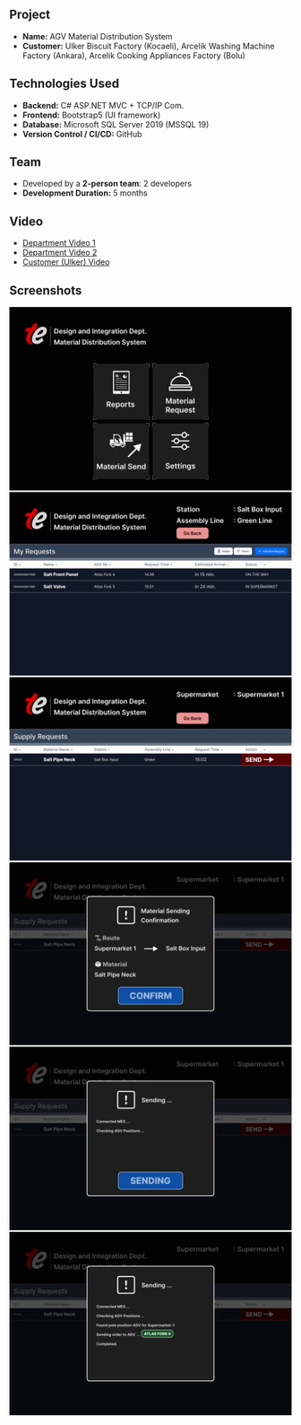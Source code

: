 ## Project

- **Name:** AGV Material Distribution System
- **Customer:** Ulker Biscuit Factory (Kocaeli), Arcelik Washing Machine Factory (Ankara), Arcelik Cooking Appliances Factory (Bolu)

## Technologies Used

- **Backend:** C# ASP.NET MVC + TCP/IP Com.
- **Frontend:** Bootstrap5 (UI framework)  
- **Database:** Microsoft SQL Server 2019 (MSSQL 19)  
- **Version Control / CI/CD:** GitHub

## Team

- Developed by a **2-person team**: 2 developers 
- **Development Duration:** 5 months

## Video
- [Department Video 1](https://youtu.be/g2KKHw9QC6g)
- [Department Video 2](https://youtu.be/MgRFOqDKFdg)
- [Customer (Ulker) Video](https://youtu.be/3CGMXO0Sjo0)

## Screenshots

![Desktop Screenshot](imgs/mainmenu.png)
![Desktop Screenshot](imgs/requests.png)
![Desktop Screenshot](imgs/supplyrequests.png)
![Desktop Screenshot](imgs/supply1.png)
![Desktop Screenshot](imgs/supply2.png)
![Desktop Screenshot](imgs/supply3.png)
